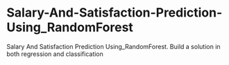 # Salary-And-Satisfaction-Prediction-Using_RandomForest
Salary And Satisfaction Prediction  Using_RandomForest. Build a solution in both regression and classification 
